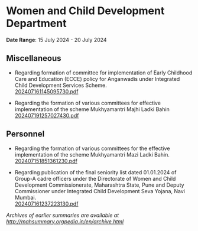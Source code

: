 # Women and Child Development Department

**Date Range**: 15 July 2024 - 20 July 2024


## Miscellaneous
- Regarding formation of committee for implementation of Early Childhood Care and Education (ECCE) policy for Anganwadis under Integrated Child Development Services Scheme.\
  [202407161145095730.pdf](https://gr.maharashtra.gov.in/Site/Upload/Government%20Resolutions/English/202407161145095730.pdf)

- Regarding the formation of various committees for effective implementation of the scheme Mukhyamantri Majhi Ladki Bahin\
  [202407191257027430.pdf](https://gr.maharashtra.gov.in/Site/Upload/Government%20Resolutions/English/202407191257027430.pdf)

## Personnel
- Regarding the formation of various committees for the effective implementation of the scheme Mukhyamantri Mazi Ladki Bahin.\
  [202407151851361230.pdf](https://gr.maharashtra.gov.in/Site/Upload/Government%20Resolutions/English/202407151851361230.pdf)

- Regarding publication of the final seniority list dated 01.01.2024 of Group-A cadre officers under the Directorate of Women and Child Development Commissionerate, Maharashtra State, Pune and Deputy Commissioner under Integrated Child Development Seva Yojana, Navi Mumbai.\
  [202407161237223130.pdf](https://gr.maharashtra.gov.in/Site/Upload/Government%20Resolutions/English/202407161237223130.pdf)


*Archives of earlier summaries are available at http://mahsummary.orgpedia.in/en/archive.html*